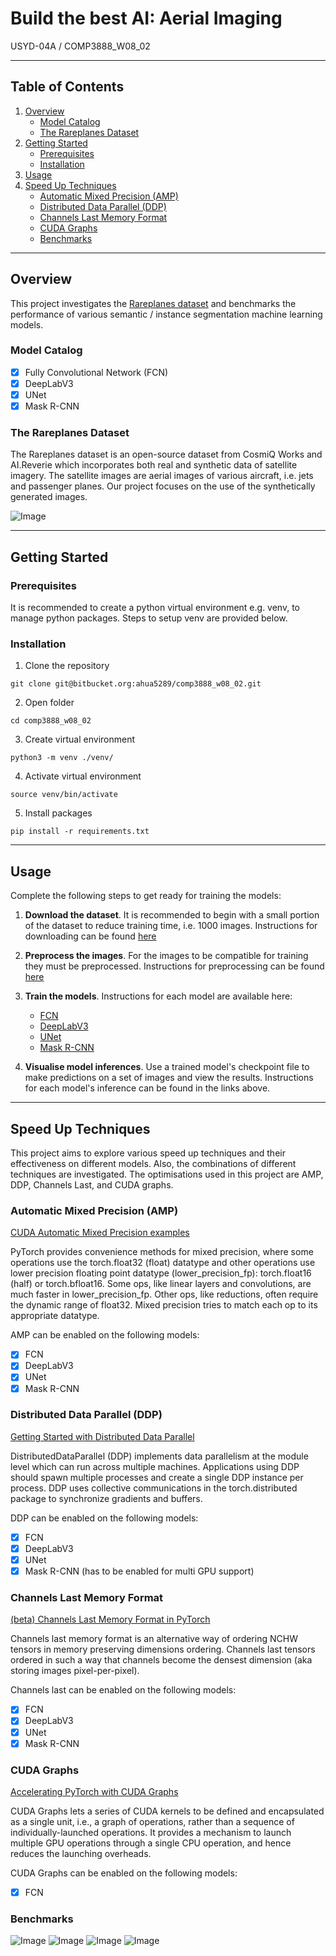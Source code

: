 # Build the best AI: Aerial Imaging
USYD-04A / COMP3888_W08_02

---

## Table of Contents
1. [Overview](#markdown-header-overview)
      * [Model Catalog](#markdown-header-model-catalog)
      * [The Rareplanes Dataset](#markdown-header-the-rareplanes-dataset)
2. [Getting Started](#markdown-header-getting-Started)
      * [Prerequisites](#markdown-header-prerequisites)
      * [Installation](#markdown-header-installation)
3. [Usage](#markdown-header-usage)
4. [Speed Up Techniques](#markdown-header-speed-up-techniques)
      * [Automatic Mixed Precision (AMP)](#markdown-header-automatic-mixed-precision-(amp))
      * [Distributed Data Parallel (DDP)](#markdown-header-distributed-data-parallel-(ddp))
      * [Channels Last Memory Format](#markdown-header-channels-last-memory-format)
      * [CUDA Graphs](#markdown-header-cuda-graphs)
      * [Benchmarks](#markdown-header-benchmarks)

---

## Overview
This project investigates the [Rareplanes dataset](https://www.cosmiqworks.org/rareplanes/) and benchmarks the
performance of various semantic / instance segmentation machine learning models.

### Model Catalog

   - [x] Fully Convolutional Network (FCN)
   - [x] DeepLabV3
   - [x] UNet
   - [x] Mask R-CNN

### The Rareplanes Dataset
The Rareplanes dataset is an open-source dataset from CosmiQ Works and AI.Reverie which incorporates
both real and synthetic data of satellite imagery. The satellite images are aerial images of various
aircraft, i.e. jets and passenger planes. Our project focuses on the use of the synthetically generated images.

![Image](assets/rareplanes_synthetic.png "Rareplanes synthetic data example")

---

## Getting Started
### Prerequisites
It is recommended to create a python virtual environment e.g. venv, to manage python packages. Steps to setup venv are provided
below.
### Installation
1. Clone the repository

`git clone git@bitbucket.org:ahua5289/comp3888_w08_02.git`

2. Open folder

`cd comp3888_w08_02`

3. Create virtual environment

`python3 -m venv ./venv/`

4. Activate virtual environment

`source venv/bin/activate`

5. Install packages

`pip install -r requirements.txt`

---
## Usage
Complete the following steps to get ready for training the models:

1. **Download the dataset**. It is recommended to begin with a small portion of the dataset to reduce 
training time, i.e. 1000 images. Instructions for downloading can be found [here](./rareplanes)


2. **Preprocess the images**. For the images to be compatible for training they must be preprocessed. Instructions for
preprocessing can be found [here](./preprocessing)


3. **Train the models**. Instructions for each model are available here:

      * [FCN](./fcn)
      * [DeepLabV3](./DeepLabV3)
      * [UNet](./unet)
      * [Mask R-CNN](./mask)


4. **Visualise model inferences**. Use a trained model's checkpoint file to make predictions
on a set of images and view the results. Instructions for each model's inference can be found in the links above.

---
## Speed Up Techniques
This project aims to explore various speed up techniques and their effectiveness on
different models. Also, the combinations of different techniques are investigated.
The optimisations used in this project are AMP, DDP, Channels Last, and CUDA graphs.

### Automatic Mixed Precision (AMP)

[CUDA Automatic Mixed Precision examples](https://pytorch.org/docs/stable/notes/amp_examples.html#working-with-multiple-gpus)

PyTorch provides convenience methods for mixed precision, where some operations use the torch.float32 (float) 
datatype and other operations use lower precision floating point datatype (lower_precision_fp): torch.float16 
(half) or torch.bfloat16. Some ops, like linear layers and convolutions, are much faster in lower_precision_fp. 
Other ops, like reductions, often require the dynamic range of float32. Mixed precision tries to match each op to 
its appropriate datatype.

AMP can be enabled on the following models:

   - [x] FCN
   - [x] DeepLabV3
   - [x] UNet
   - [x] Mask R-CNN

### Distributed Data Parallel (DDP)

[Getting Started with Distributed Data Parallel](https://pytorch.org/tutorials/intermediate/ddp_tutorial.html)

DistributedDataParallel (DDP) implements data parallelism at the module level which can run across multiple 
machines. Applications using DDP should spawn multiple processes and create a single DDP instance per process. 
DDP uses collective communications in the torch.distributed package to synchronize gradients and buffers. 

DDP can be enabled on the following models:

   - [x] FCN
   - [x] DeepLabV3
   - [x] UNet
   - [x] Mask R-CNN (has to be enabled for multi GPU support)

### Channels Last Memory Format

[(beta) Channels Last Memory Format in PyTorch](https://pytorch.org/tutorials/intermediate/memory_format_tutorial.html)

Channels last memory format is an alternative way of ordering NCHW tensors in memory preserving dimensions ordering. 
Channels last tensors ordered in such a way that channels become the densest 
dimension (aka storing images pixel-per-pixel).

Channels last can be enabled on the following models:

   - [x] FCN
   - [x] DeepLabV3
   - [x] UNet
   - [x] Mask R-CNN

### CUDA Graphs

[Accelerating PyTorch with CUDA Graphs](https://pytorch.org/blog/accelerating-pytorch-with-cuda-graphs/)

CUDA Graphs lets a series of CUDA kernels to be defined and encapsulated as a single unit, i.e., a graph of operations, 
rather than a sequence of individually-launched operations. It provides a mechanism to launch multiple GPU operations 
through a single CPU operation, and hence reduces the launching overheads.

CUDA Graphs can be enabled on the following models:

   - [x] FCN

### Benchmarks

![Image](assets/fcn_benchmark.png "FCN benchmark graph") 
![Image](assets/deeplab_benchmark.png "DeepLabV3 benchmark graph")
![Image](assets/unet_benchmark.png "UNet benchmark graph")
![Image](assets/mask_benchmark.png "Mask R-CNN benchmark graph")